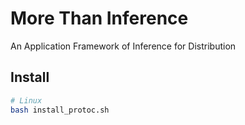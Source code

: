 # More Than Inference

An Application Framework of Inference for Distribution


## Install

```bash
# Linux
bash install_protoc.sh
```